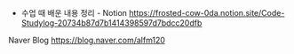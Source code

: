 - 수업 때 배운 내용 정리 -
Notion
https://frosted-cow-0da.notion.site/Code-Studylog-20734b87d7b1414398597d7bdcc20dfb

Naver Blog
https://blog.naver.com/alfm120
